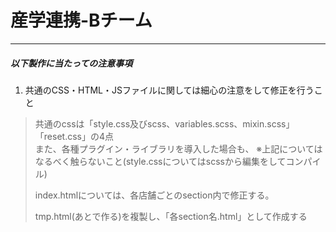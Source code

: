 # 産学連携-Bチーム  
---
##### 以下製作に当たっての注意事項  
1. 共通のCSS・HTML・JSファイルに関しては細心の注意をして修正を行うこと  
>  共通のcssは「style.css及びscss、variables.scss、mixin.scss」「reset.css」の4点  
また、各種プラグイン・ライブラリを導入した場合も、
※上記についてはなるべく触らないこと(style.cssについてはscssから編集をしてコンパイル)  
>
>
>  index.htmlについては、各店舗ごとのsection内で修正する。  
>  
>  tmp.html(あとで作る)を複製し、「各section名.html」として作成する
